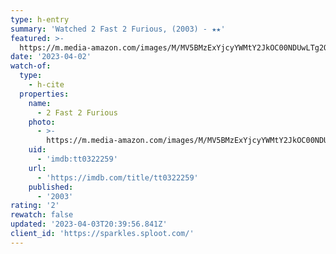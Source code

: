 ```yaml
---
type: h-entry
summary: 'Watched 2 Fast 2 Furious, (2003) - ★★'
featured: >-
  https://m.media-amazon.com/images/M/MV5BMzExYjcyYWMtY2JkOC00NDUwLTg2OTgtMDI3MGY2OWQzMDE2XkEyXkFqcGdeQXVyMTQxNzMzNDI@._V1_SX300.jpg
date: '2023-04-02'
watch-of:
  type:
    - h-cite
  properties:
    name:
      - 2 Fast 2 Furious
    photo:
      - >-
        https://m.media-amazon.com/images/M/MV5BMzExYjcyYWMtY2JkOC00NDUwLTg2OTgtMDI3MGY2OWQzMDE2XkEyXkFqcGdeQXVyMTQxNzMzNDI@._V1_SX300.jpg
    uid:
      - 'imdb:tt0322259'
    url:
      - 'https://imdb.com/title/tt0322259'
    published:
      - '2003'
rating: '2'
rewatch: false
updated: '2023-04-03T20:39:56.841Z'
client_id: 'https://sparkles.sploot.com/'
---
```


